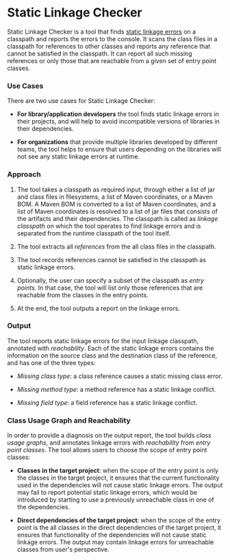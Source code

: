 # Static Linkage Checker

Static Linkage Checker is a tool that finds [static linkage errors](
../library-best-practices/glossary.md) on a classpath and reports the errors to the console.
It scans the class files in a classpath for references to other classes and
reports any reference that cannot be satisfied in the classpath.
It can report all such missing references or only those that are reachable from
a given set of entry point classes.

### Use Cases

There are two use cases for Static Linkage Checker:

- **For library/application developers** the tool finds static linkage
  errors in their projects, and will help to avoid incompatible versions of libraries
  in their dependencies.

-  **For organizations** that provide multiple libraries developed by different teams,
  the tool helps to ensure that users depending on the libraries will not see any
  static linkage errors at runtime.

### Approach

1. The tool takes a classpath as required input, through either a list of jar and
  class files in filesystems, a list of Maven coordinates, or a Maven BOM.
  A Maven BOM is converted to a list of Maven coordinates, and a list of Maven
  coordinates is resolved to a list of jar files that consists of the artifacts
  and their dependencies.
  The classpath is called as _linkage classpath_ on which the tool operates
  to find linkage errors and is separated from the runtime classpath of the tool itself.

2. The tool extracts all _references_ from the all class files in the classpath.

3. The tool records references cannot be satisfied in the classpath as
  static linkage errors.
  
4. Optionally, the user can specify a subset of the classpath as _entry points_.
  In that case, the tool will list only those references that are reachable
  from the classes in the entry points.

5. At the end, the tool outputs a report on the linkage errors.

### Output

The tool reports static linkage errors for the input linkage classpath, annotated
with _reachability_. Each of the static linkage errors contains the information on the
source class and the destination class of the reference, and has one of the three types:

  - _Missing class type_: a class reference causes a static missing class error.

  - _Missing method type_: a method reference has a static linkage conflict.

  - _Missing field type_: a field reference has a static linkage conflict.
     
### Class Usage Graph and Reachability

In order to provide a diagnosis on the output report, the tool builds _class usage graphs_,
and annotates linkage errors with _reachability_ from _entry point classes_.
The tool allows users to choose the scope of entry point classes:

  - **Classes in the target project**: when the scope of the entry point is only the classes in the
    target project, it ensures that the current functionality used in the dependencies will not
    cause static linkage errors.
    The output may fail to report potential static linkage errors, which would be introduced
    by starting to use a previously unreachable class in one of the dependencies.

  - **Direct dependencies of the target project**: when the scope of the entry point is the all
    classes in the direct dependencies of the target project, it ensures that functionality of the
    dependencies will not cause static linkage errors. The output may contain linkage errors for
    unreachable classes from user's perspective.


